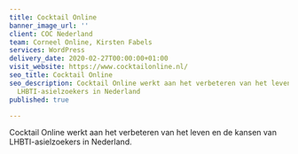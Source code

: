 ```yaml
---
title: Cocktail Online
banner_image_url: ''
client: COC Nederland
team: Corneel Online, Kirsten Fabels
services: WordPress
delivery_date: 2020-02-27T00:00:00+01:00
visit_website: https://www.cocktailonline.nl/
seo_title: Cocktail Online
seo_description: Cocktail Online werkt aan het verbeteren van het leven en de kansen van
  LHBTI-asielzoekers in Nederland
published: true

---
```

Cocktail Online werkt aan het verbeteren van het leven en de kansen van LHBTI-asielzoekers in Nederland.